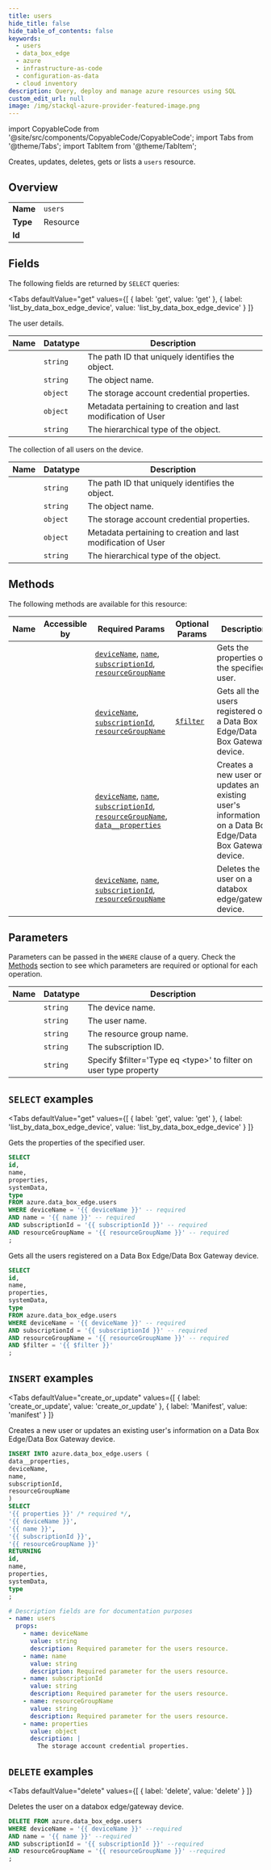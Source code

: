 ```yaml
--- 
title: users
hide_title: false
hide_table_of_contents: false
keywords:
  - users
  - data_box_edge
  - azure
  - infrastructure-as-code
  - configuration-as-data
  - cloud inventory
description: Query, deploy and manage azure resources using SQL
custom_edit_url: null
image: /img/stackql-azure-provider-featured-image.png
---
```


import CopyableCode from '@site/src/components/CopyableCode/CopyableCode';
import Tabs from '@theme/Tabs';
import TabItem from '@theme/TabItem';

Creates, updates, deletes, gets or lists a <code>users</code> resource.

## Overview
<table><tbody>
<tr><td><b>Name</b></td><td><code>users</code></td></tr>
<tr><td><b>Type</b></td><td>Resource</td></tr>
<tr><td><b>Id</b></td><td><CopyableCode code="azure.data_box_edge.users" /></td></tr>
</tbody></table>

## Fields

The following fields are returned by `SELECT` queries:

<Tabs
    defaultValue="get"
    values={[
        { label: 'get', value: 'get' },
        { label: 'list_by_data_box_edge_device', value: 'list_by_data_box_edge_device' }
    ]}
>
<TabItem value="get">

The user details.

<table>
<thead>
    <tr>
    <th>Name</th>
    <th>Datatype</th>
    <th>Description</th>
    </tr>
</thead>
<tbody>
<tr>
    <td><CopyableCode code="id" /></td>
    <td><code>string</code></td>
    <td>The path ID that uniquely identifies the object.</td>
</tr>
<tr>
    <td><CopyableCode code="name" /></td>
    <td><code>string</code></td>
    <td>The object name.</td>
</tr>
<tr>
    <td><CopyableCode code="properties" /></td>
    <td><code>object</code></td>
    <td>The storage account credential properties.</td>
</tr>
<tr>
    <td><CopyableCode code="systemData" /></td>
    <td><code>object</code></td>
    <td>Metadata pertaining to creation and last modification of User</td>
</tr>
<tr>
    <td><CopyableCode code="type" /></td>
    <td><code>string</code></td>
    <td>The hierarchical type of the object.</td>
</tr>
</tbody>
</table>
</TabItem>
<TabItem value="list_by_data_box_edge_device">

The collection of all users on the device.

<table>
<thead>
    <tr>
    <th>Name</th>
    <th>Datatype</th>
    <th>Description</th>
    </tr>
</thead>
<tbody>
<tr>
    <td><CopyableCode code="id" /></td>
    <td><code>string</code></td>
    <td>The path ID that uniquely identifies the object.</td>
</tr>
<tr>
    <td><CopyableCode code="name" /></td>
    <td><code>string</code></td>
    <td>The object name.</td>
</tr>
<tr>
    <td><CopyableCode code="properties" /></td>
    <td><code>object</code></td>
    <td>The storage account credential properties.</td>
</tr>
<tr>
    <td><CopyableCode code="systemData" /></td>
    <td><code>object</code></td>
    <td>Metadata pertaining to creation and last modification of User</td>
</tr>
<tr>
    <td><CopyableCode code="type" /></td>
    <td><code>string</code></td>
    <td>The hierarchical type of the object.</td>
</tr>
</tbody>
</table>
</TabItem>
</Tabs>

## Methods

The following methods are available for this resource:

<table>
<thead>
    <tr>
    <th>Name</th>
    <th>Accessible by</th>
    <th>Required Params</th>
    <th>Optional Params</th>
    <th>Description</th>
    </tr>
</thead>
<tbody>
<tr>
    <td><a href="#get"><CopyableCode code="get" /></a></td>
    <td><CopyableCode code="select" /></td>
    <td><a href="#parameter-deviceName"><code>deviceName</code></a>, <a href="#parameter-name"><code>name</code></a>, <a href="#parameter-subscriptionId"><code>subscriptionId</code></a>, <a href="#parameter-resourceGroupName"><code>resourceGroupName</code></a></td>
    <td></td>
    <td>Gets the properties of the specified user.</td>
</tr>
<tr>
    <td><a href="#list_by_data_box_edge_device"><CopyableCode code="list_by_data_box_edge_device" /></a></td>
    <td><CopyableCode code="select" /></td>
    <td><a href="#parameter-deviceName"><code>deviceName</code></a>, <a href="#parameter-subscriptionId"><code>subscriptionId</code></a>, <a href="#parameter-resourceGroupName"><code>resourceGroupName</code></a></td>
    <td><a href="#parameter-$filter"><code>$filter</code></a></td>
    <td>Gets all the users registered on a Data Box Edge/Data Box Gateway device.</td>
</tr>
<tr>
    <td><a href="#create_or_update"><CopyableCode code="create_or_update" /></a></td>
    <td><CopyableCode code="insert" /></td>
    <td><a href="#parameter-deviceName"><code>deviceName</code></a>, <a href="#parameter-name"><code>name</code></a>, <a href="#parameter-subscriptionId"><code>subscriptionId</code></a>, <a href="#parameter-resourceGroupName"><code>resourceGroupName</code></a>, <a href="#parameter-data__properties"><code>data__properties</code></a></td>
    <td></td>
    <td>Creates a new user or updates an existing user's information on a Data Box Edge/Data Box Gateway device.</td>
</tr>
<tr>
    <td><a href="#delete"><CopyableCode code="delete" /></a></td>
    <td><CopyableCode code="delete" /></td>
    <td><a href="#parameter-deviceName"><code>deviceName</code></a>, <a href="#parameter-name"><code>name</code></a>, <a href="#parameter-subscriptionId"><code>subscriptionId</code></a>, <a href="#parameter-resourceGroupName"><code>resourceGroupName</code></a></td>
    <td></td>
    <td>Deletes the user on a databox edge/gateway device.</td>
</tr>
</tbody>
</table>

## Parameters

Parameters can be passed in the `WHERE` clause of a query. Check the [Methods](#methods) section to see which parameters are required or optional for each operation.

<table>
<thead>
    <tr>
    <th>Name</th>
    <th>Datatype</th>
    <th>Description</th>
    </tr>
</thead>
<tbody>
<tr id="parameter-deviceName">
    <td><CopyableCode code="deviceName" /></td>
    <td><code>string</code></td>
    <td>The device name.</td>
</tr>
<tr id="parameter-name">
    <td><CopyableCode code="name" /></td>
    <td><code>string</code></td>
    <td>The user name.</td>
</tr>
<tr id="parameter-resourceGroupName">
    <td><CopyableCode code="resourceGroupName" /></td>
    <td><code>string</code></td>
    <td>The resource group name.</td>
</tr>
<tr id="parameter-subscriptionId">
    <td><CopyableCode code="subscriptionId" /></td>
    <td><code>string</code></td>
    <td>The subscription ID.</td>
</tr>
<tr id="parameter-$filter">
    <td><CopyableCode code="$filter" /></td>
    <td><code>string</code></td>
    <td>Specify $filter='Type eq &lt;type&gt;' to filter on user type property</td>
</tr>
</tbody>
</table>

## `SELECT` examples

<Tabs
    defaultValue="get"
    values={[
        { label: 'get', value: 'get' },
        { label: 'list_by_data_box_edge_device', value: 'list_by_data_box_edge_device' }
    ]}
>
<TabItem value="get">

Gets the properties of the specified user.

```sql
SELECT
id,
name,
properties,
systemData,
type
FROM azure.data_box_edge.users
WHERE deviceName = '{{ deviceName }}' -- required
AND name = '{{ name }}' -- required
AND subscriptionId = '{{ subscriptionId }}' -- required
AND resourceGroupName = '{{ resourceGroupName }}' -- required
;
```
</TabItem>
<TabItem value="list_by_data_box_edge_device">

Gets all the users registered on a Data Box Edge/Data Box Gateway device.

```sql
SELECT
id,
name,
properties,
systemData,
type
FROM azure.data_box_edge.users
WHERE deviceName = '{{ deviceName }}' -- required
AND subscriptionId = '{{ subscriptionId }}' -- required
AND resourceGroupName = '{{ resourceGroupName }}' -- required
AND $filter = '{{ $filter }}'
;
```
</TabItem>
</Tabs>


## `INSERT` examples

<Tabs
    defaultValue="create_or_update"
    values={[
        { label: 'create_or_update', value: 'create_or_update' },
        { label: 'Manifest', value: 'manifest' }
    ]}
>
<TabItem value="create_or_update">

Creates a new user or updates an existing user's information on a Data Box Edge/Data Box Gateway device.

```sql
INSERT INTO azure.data_box_edge.users (
data__properties,
deviceName,
name,
subscriptionId,
resourceGroupName
)
SELECT 
'{{ properties }}' /* required */,
'{{ deviceName }}',
'{{ name }}',
'{{ subscriptionId }}',
'{{ resourceGroupName }}'
RETURNING
id,
name,
properties,
systemData,
type
;
```
</TabItem>
<TabItem value="manifest">

```yaml
# Description fields are for documentation purposes
- name: users
  props:
    - name: deviceName
      value: string
      description: Required parameter for the users resource.
    - name: name
      value: string
      description: Required parameter for the users resource.
    - name: subscriptionId
      value: string
      description: Required parameter for the users resource.
    - name: resourceGroupName
      value: string
      description: Required parameter for the users resource.
    - name: properties
      value: object
      description: |
        The storage account credential properties.
```
</TabItem>
</Tabs>


## `DELETE` examples

<Tabs
    defaultValue="delete"
    values={[
        { label: 'delete', value: 'delete' }
    ]}
>
<TabItem value="delete">

Deletes the user on a databox edge/gateway device.

```sql
DELETE FROM azure.data_box_edge.users
WHERE deviceName = '{{ deviceName }}' --required
AND name = '{{ name }}' --required
AND subscriptionId = '{{ subscriptionId }}' --required
AND resourceGroupName = '{{ resourceGroupName }}' --required
;
```
</TabItem>
</Tabs>
